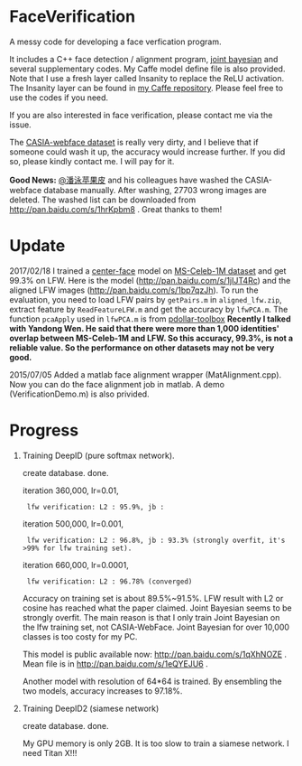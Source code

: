 # FaceVerification
A messy code for developing a face verfication program. 

It includes a C++ face detection / alignment program, [joint bayesian](http://home.ustc.edu.cn/~chendong/JointBayesian/) and several supplementary codes. My Caffe model define file is also provided. Note that I use a fresh layer called Insanity to replace the ReLU activation. The Insanity layer can be found in [my Caffe repository](https://github.com/happynear/caffe-windows). Please feel free to use the codes if you need.

If you are also interested in face verification, please contact me via the issue.

The [CASIA-webface dataset](http://www.cbsr.ia.ac.cn/english/CASIA-WebFace-Database.html) is really very dirty, and I believe that if someone could wash it up, the accuracy would increase further. If you did so, please kindly contact me. I will pay for it.

**Good News:** [@潘泳苹果皮](http://weibo.com/maxpanyong) and his colleagues have washed the CASIA-webface database manually. After washing, 27703 wrong images are deleted. The washed list can be downloaded from http://pan.baidu.com/s/1hrKpbm8 . Great thanks to them!

Update
==========

2017/02/18 I trained a [center-face](https://github.com/ydwen/caffe-face) model on [MS-Celeb-1M dataset](https://www.microsoft.com/en-us/research/project/ms-celeb-1m-challenge-recognizing-one-million-celebrities-real-world/) and get 99.3% on LFW. Here is the model (http://pan.baidu.com/s/1jIJT4Rc) and the aligned LFW images (http://pan.baidu.com/s/1bp7qzJh). To run the evaluation, you need to load LFW pairs by `getPairs.m` in `aligned_lfw.zip`, extract feature by `ReadFeatureLFW.m` and get the accuracy by `lfwPCA.m`. The function `pcaApply` used in `lfwPCA.m` is from [pdollar-toolbox](https://github.com/pdollar/toolbox)
**Recently I talked with Yandong Wen. He said that there were more than 1,000 identities' overlap between MS-Celeb-1M and LFW. So this accuracy, 99.3%, is not a reliable value. So the performance on other datasets may not be very good.**

2015/07/05 Added a matlab face alignment wrapper (MatAlignment.cpp). Now you can do the face alignment job in matlab. A demo (VerificationDemo.m) is also privided. 

Progress
===========
1. Training DeepID (pure softmax network).

    create database. done.
    
    iteration 360,000, lr=0.01,
    
        lfw verification: L2 : 95.9%, jb : 
    
    iteration 500,000, lr=0.001,
    
        lfw verification: L2 : 96.8%, jb : 93.3% (strongly overfit, it's >99% for lfw training set).
        
    iteration 660,000, lr=0.0001,
    
        lfw verification: L2 : 96.78% (converged)
    
    Accuracy on training set is about 89.5%~91.5%. LFW result with L2 or cosine has reached what the paper claimed. Joint Bayesian seems to be strongly overfit. The main reason is that I only train Joint Bayesian on the lfw training set, not CASIA-WebFace. Joint Bayesian for over 10,000 classes is too costy for my PC. 
    
    This model is public available now: http://pan.baidu.com/s/1qXhNOZE . Mean file is in http://pan.baidu.com/s/1eQYEJU6 .
    
    Another model with resolution of 64*64 is trained. By ensembling the two models, accuracy increases to 97.18%.
    
2. Training DeepID2 (siamese network)

    create database. done.
    
    My GPU memory is only 2GB. It is too slow to train a siamese network. I need Titan X!!!
